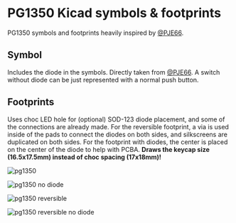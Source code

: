 # PG1350 Kicad symbols & footprints

PG1350 symbols and footprints heavily inspired by [@PJE66](https://github.com/PJE66). 

## Symbol

Includes the diode in the symbols. Directly taken from [@PJE66](https://github.com/PJE66). A switch without diode can be just represented with a normal push button.

## Footprints

Uses choc LED hole for (optional) SOD-123 diode placement, and some of the connections are already made. For the reversible footprint, a via is used inside of the pads to connect the diodes on both sides, and silkscreens are duplicated on both sides. For the footprint with diodes, the center is placed on the center of the diode to help with PCBA. **Draws the keycap size (16.5x17.5mm) instead of choc spacing (17x18mm)!**

![pg1350](https://i.imgur.com/xcXRfUr.png)

![pg1350 no diode](https://i.imgur.com/9T4yV83.png)

![pg1350 reversible](https://i.imgur.com/S5qLu6P.png)

![pg1350 reversible no diode](https://i.imgur.com/kU5jlOe.png)
